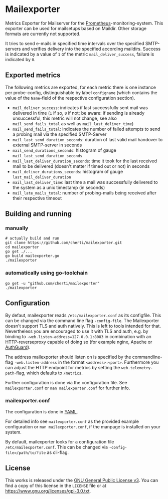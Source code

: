 # Mailexporter

Metrics Exporter for Mailserver for the [Prometheus](www.prometheus.io)-monitoring-system.
This exporter can be used for mailsetups based on Maildir. Other storage formats are currently not supported.

It tries to send e-mails in specified time intervals over the specified SMTP-servers and verifies delivery into the specified according maildirs.
Success is indicated by a value of `1` of the metric `mail_deliver_success`, failure is indicated by `0`.


## Exported metrics

The following metrics are exported, for each metric there is one instance per probe-config, distinguishable by label `configname` (which contains the value of the `Name`-field of the respective configuration section).

* `mail_deliver_success`: indicates if last successfully sent mail was delivered in time (`1` if so, `0` if not; be aware: if sending is already unsuccessful, this metric will not change, see also `mail_send_fails_total` as well as `mail_last_deliver_time`)
* `mail_send_fails_total`: indicates the number of failed attempts to send a probing mail via the specified SMTP-Server
* `mail_last_send_duration_seconds`: duration of last valid mail handover to external SMTP-server in seconds
* `mail_send_durations_seconds`: histogram of gauge `mail_last_send_duration_seconds`
* `mail_last_deliver_duration_seconds`: time it took for the last received mail to be delivered (doesn't matter if timed out or not) in seconds
* `mail_deliver_durations_seconds`: histogram of gauge `last_mail_deliver_duration`
* `mail_last_deliver_time`: last time a mail was successfully delivered to the system as a unix timestamp (in seconds)
* `mail_late_mails_total`: number of probing-mails being received after their respective timeout


## Building and running

### manually

    # actually build and run
    git clone https://github.com/cherti/mailexporter.git
    cd mailexporter
    go get ./...
    go build mailexporter.go
    ./mailexporter


### automatically using go-toolchain

    go get -u "github.com/cherti/mailexporter"
    ./mailexporter


## Configuration

By defaut, mailexporter reads `/etc/mailexporter.conf` as its configfile. This can be changed via the command line flag `-config-file`.
The Mailexporter doesn't support TLS and auth natively. This is left to tools intended for that.
Nevertheless you are encouraged to use it with TLS and auth, e.g. by binding to `-web.listen-address=127.0.0.1:8083`
in combination with an HTTP-reverseproxy capable of doing so (for example nginx, Apache or [AuthGuard](https://github.com/cherti/authguard)).

The address mailexporter should listen on is specified by the commandline-flag `-web.listen-address` in the format `<address>:<port>`.
Furthermore you can adjust the HTTP endpoint for metrics by setting the `web.telemetry-path`-flag, which defaults to `/metrics`.

Further configuration is done via the configuration file. See `mailexporter.conf` or `man mailexporter.conf` for further info.


### mailexporter.conf

The configuration is done in [YAML](https://yaml.org).

For detailed info see `mailexporter.conf` as the provided example configuration or `man mailexporter.conf`, if the manpage is installed on your system.

By default, mailexporter looks for a configuration file `/etc/mailexporter.conf`. This can be changed via `-config-file=/path/to/file` as cli-flag.


## License

This works is released under the [GNU General Public License v3](https://www.gnu.org/licenses/gpl-3.0.txt). You can find a copy of this license in the `LICENSE` file or at https://www.gnu.org/licenses/gpl-3.0.txt.

